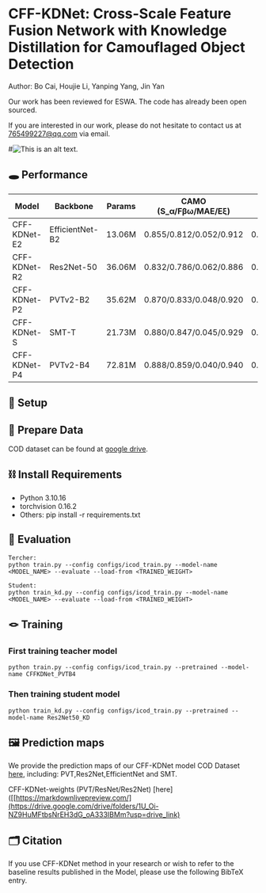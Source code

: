 # CFF-KDNet: Cross-Scale Feature Fusion Network with Knowledge Distillation for Camouflaged Object Detection
Author: Bo Cai, Houjie Li, Yanping Yang, Jin Yan

Our work has been reviewed for ESWA. The code has already been open sourced.

If you are interested in our work, please do not hesitate to contact us at 765499227@qq.com via email.

#![This is an alt text.](/image/sample.webp "This is a sample image.")
<!-- ## This paper is reviewed at ESWA  -->

## 🕳 Performance

<!-- | Model | Backbone | CAMO (S_α/Fβω/MAE/Eξ) | COD10K (Sm/Fβω/MAE/Eξ) | NC4K (Sm/Fβω/MAE/Eξ) |
|-------|----------|----------------------|------------------------|---------------------|
| CFF-KDNet-E2 | EfficientNet-B2 | 0.855/0.812/0.052/0.912 | 0.866/0.779/0.023/0.922 | 0.878/0.827/0.034/0.925 |
| CFF-KDNet-R2 | Res2Net-50 | 0.832/0.786/0.062/0.886 | 0.866/0.789/0.023/0.922 | 0.871/0.824/0.036/0.920 |
| CFF-KDNet-P2 | PVTv2-B2 | 0.870/0.833/0.048/0.920 | 0.889/0.821/0.019/0.937 | 0.897/0.854/0.030/0.936 |
| CFF-KDNet-S| SMT-T | 0.880/0.847/0.045/0.929 | 0.891/0.822/0.019/0.940 | 0.899/0.861/0.029/0.940 |
| CFF-KDNet-P4 | PVTv2-B4 | 0.888/0.859/0.040/0.940 |0.900/0.842/0.017/0.949 | 0.902/0.867/0.027/0.943 | -->

| Model | Backbone | Params | CAMO (S_α/Fβω/MAE/Eξ) | COD10K (S_α/Fβω/MAE/Eξ) | NC4K (S_α/Fβω/MAE/Eξ) |
|-------|----------|--------|---------------------|------------------------|----------------------|
| CFF-KDNet-E2 | EfficientNet-B2 | 13.06M | 0.855/0.812/0.052/0.912 | 0.866/0.779/0.023/0.922 | 0.878/0.827/0.034/0.925 |
| CFF-KDNet-R2 | Res2Net-50 | 36.06M | 0.832/0.786/0.062/0.886 | 0.866/0.789/0.023/0.922 | 0.871/0.824/0.036/0.920 |
| CFF-KDNet-P2 | PVTv2-B2 | 35.62M | 0.870/0.833/0.048/0.920 | 0.889/0.821/0.019/0.937 | 0.897/0.854/0.030/0.936 |
| CFF-KDNet-S | SMT-T | 21.73M | 0.880/0.847/0.045/0.929 | 0.891/0.822/0.019/0.940 | 0.899/0.861/0.029/0.940 |
| CFF-KDNet-P4 | PVTv2-B4 | 72.81M | 0.888/0.859/0.040/0.940 | 0.900/0.842/0.017/0.949 | 0.902/0.867/0.027/0.943 |





## 🔧 Setup
<!-- ###### This is a Heading h6 -->

<!-- ## Runtime -->

<!-- *This text will be italic*  
_This will also be italic_

This text will be bold  
__This will also be bold__

_You can combine them_ -->
## 📖 Prepare Data
COD dataset can be found at [google drive](https://drive.google.com/file/d/1HPTKBZUgxj5E8SBcSTTIHDxpZJiavg4I/view?usp=drive_link).



## ⛓ Install Requirements

* Python 3.10.16
* torchvision 0.16.2
* Others: pip install -r requirements.txt
## 🧪 Evaluation
```
Tercher:
python train.py --config configs/icod_train.py --model-name <MODEL_NAME> --evaluate --load-from <TRAINED_WEIGHT>

Student:
python train_kd.py --config configs/icod_train.py --model-name <MODEL_NAME> --evaluate --load-from <TRAINED_WEIGHT>
```

## 🪢 Training
###  First training teacher model
```
python train.py --config configs/icod_train.py --pretrained --model-name CFFKDNet_PVTB4
```
### Then training student model
```
python train_kd.py --config configs/icod_train.py --pretrained --model-name Res2Net50_KD
```

## 🖼 Prediction maps
We provide the prediction maps of our CFF-KDNet model COD Dataset [here](https://drive.google.com/drive/folders/1-UCFicbqtu5moIzUx3gMCyX_WOsk0vaz?usp=drive_link), including:
 PVT,Res2Net,EfficientNet and SMT.

<!-- ## ⚡ Training weights
We give the pred training weights of our CFF-KDNet model in COD tasks.

Note that you should use the relevant network in the lib_initial file to test these .pth files -->

CFF-KDNet-weights (PVT/ResNet/Res2Net) [here]([[https://markdownlivepreview.com/](https://drive.google.com/drive/folders/1U_Oi-NZ9HuMFtbsNrEH3dG_oA333IBMm?usp=drive_link)

## 🗂 Citation
If you use CFF-KDNet method in your research or wish to refer to the baseline results published in the Model, please use the following BibTeX entry.
```

```
<!-- 
## Images

![This is an alt text.](/image/sample.webp "This is a sample image.")

## Links

You may be using [Markdown Live Preview](https://markdownlivepreview.com/).

## Blockquotes

> Markdown is a lightweight markup language with plain-text-formatting syntax, created in 2004 by John Gruber with Aaron Swartz.
>
>> Markdown is often used to format readme files, for writing messages in online discussion forums, and to create rich text using a plain text editor.

 
## Blocks of code

```
let message = 'Hello world';
alert(message);
```

## Inline code

This web site is using `markedjs/marked`. -->
